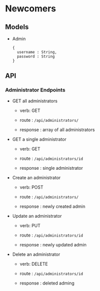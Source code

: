 # Newcomers
## Models
- Admin

  ```
  {
    username : String,
    password : String
  }
  ```
  
## API
### Administrator Endpoints
- GET all administrators

  - verb: GET
  
  - route : `/api/administrators/`
  
  - response : array of all administrators
  
- GET a single administrator

  - verb: GET
  
  - route : `/api/administrators/id`
  
  - response : single administrator
  
- Create an administrator

  - verb: POST
  
  - route : `/api/administrators/`
  
  - response : newly created admin
  
- Update an administrator

  - verb: PUT
  
  - route : `/api/administrators/id`
  
  - response : newly updated admin
  
- Delete an administrator

  - verb: DELETE
  
  - route : `/api/administrators/id`
  
  - response : deleted adming
